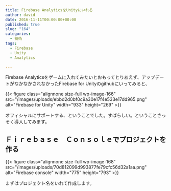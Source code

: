```yaml
---
title: Firebase AnalyticsをUnityにいれる
author: david
date: 2016-11-11T00:00:00+00:00
published: true
slug: "164"
categories:
  - 技術
tags:
  - Firebase
  - Unity
  - Analytics

---
```

Firebase Analyticsをゲームに入れてみたいとおもってとりあえず、アップデートがなかなかされなかったFirebase for Unityのgithubにいってみると、

{{< figure class="alignnone size-full wp-image-166" src="/images/uploads/ebbd2d0bf0c9a30e17f4e533e17dd965.png" alt="Firebase for Unity" width="933" height="269" >}}

オフィシャルにサポートする、ということでした。すばらしい。ということさっそく導入してみます。

## Ｆｉｒｅｂａｓｅ　Ｃｏｎｓｏｌｅでプロジェクトを作る

{{< figure class="alignnone size-full wp-image-168" src="/images/uploads/70d812099d993877fe79cfc56d32a1aa.png" alt="Firebase console" width="775" height="793" >}}

まずはプロジェクト名をいれて作成します。

 [1]: http://backham.me/blog/wp-content/uploads/2016/11/ebbd2d0bf0c9a30e17f4e533e17dd965.png
 [2]: http://backham.me/blog/wp-content/uploads/2016/11/70d812099d993877fe79cfc56d32a1aa.png